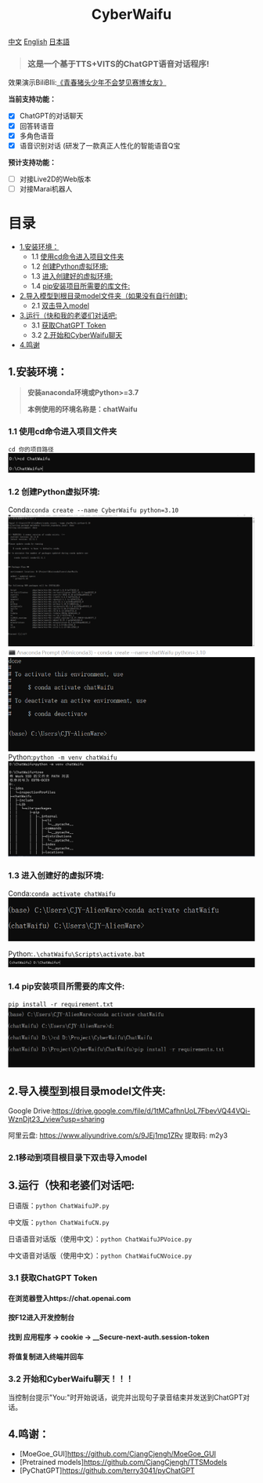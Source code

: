 # <p align="center">CyberWaifu</p>
[中文](README.md "中文") [English](eng-README.md "English") [日本語](jp-README.md "日本語")

> ### 这是一个基于TTS+VITS的ChatGPT语音对话程序!

效果演示BiliBIli:[《青春猪头少年不会梦见赛博女友》](https://www.bilibili.com/video/BV1rv4y1Q7eT "BiliBili")

**当前支持功能：**
* [x] ChatGPT的对话聊天
* [x] 回答转语音
* [x] 多角色语音
* [x] 语音识别对话 (研发了一款真正人性化的智能语音Q宝

**预计支持功能：**
* [ ] 对接Live2D的Web版本
* [ ] 对接Marai机器人

# 目录
* [1.安装环境：](#1.)
	* 1.1 [使用cd命令进入项目文件夹](#cd)
	* 1.2 [创建Python虚拟环境:](#99)
	* 1.3 [进入创建好的虚拟环境:](#venv)
	* 1.4 [pip安装项目所需要的库文件:](#pip)
* [2.导入模型到根目录model文件夹（如果没有自行创建):](#.model)
	* 2.1 [双击导入model](#cd1)
* [3.运行（快和我的老婆们对话吧:](#22)
	* 3.1 [获取ChatGPT Token](#333)
	* 3.2 [2.开始和CyberWaifu聊天](#444)
* [4.鸣谢](#915)
## <span id="1.">1.安装环境：</span>
> **安装anaconda环境或Python>=3.7**
> 
> **本例使用的环境名称是：chatWaifu**

### <span id="cd">1.1 使用cd命令进入项目文件夹</span>
`cd 你的项目路径`
![](readme/5.png)
### <span id="99">1.2 创建Python虚拟环境:</span>

Conda:`conda create --name CyberWaifu python=3.10`
![](readme/1.png)
![](readme/2.png)
Python:`python -m venv chatWaifu`
![](readme/6.png)

### <span id="venv">1.3 进入创建好的虚拟环境:</span>
Conda:`conda activate chatWaifu`
![](readme/3.png)

Python:`.\chatWaifu\Scripts\activate.bat`
![](readme/7.png)

### <span id="pip">1.4 pip安装项目所需要的库文件:</span>
`pip install -r requirement.txt`
![](readme/4.png)

## <span id=".model">2.导入模型到根目录model文件夹:</span>
Google Drive:https://drive.google.com/file/d/1tMCafhnUoL7FbevVQ44VQi-WznDjt23_/view?usp=sharing

阿里云盘: https://www.aliyundrive.com/s/9JEj1mp1ZRv 提取码: m2y3

### <span id="cd1">2.1移动到项目根目录下双击导入model</span>

## <span id="22">3.运行（快和老婆们对话吧:</span>

日语版：`python ChatWaifuJP.py`

中文版：`python ChatWaifuCN.py`

日语语音对话版（使用中文）：`python ChatWaifuJPVoice.py`

中文语音对话版（使用中文）：`python ChatWaifuCNVoice.py`

### <span id="333">3.1 获取ChatGPT Token</span>
#### 在浏览器登入https://chat.openai.com
#### 按F12进入开发控制台
#### 找到 应用程序 -> cookie -> __Secure-next-auth.session-token
#### 将值复制进入终端并回车

### <span id="444">3.2 开始和CyberWaifu聊天！！！</span>

当控制台提示"You:"时开始说话，说完并出现句子录音结束并发送到ChatGPT对话。


## <span id="915">4.鸣谢：</span>
- [MoeGoe_GUI]https://github.com/CjangCjengh/MoeGoe_GUI
- [Pretrained models]https://github.com/CjangCjengh/TTSModels
- [PyChatGPT]https://github.com/terry3041/pyChatGPT
